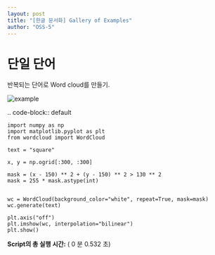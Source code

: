```yaml
---
layout: post
title: "[한글 문서화] Gallery of Examples"
author: "OSS-5"
---
```


단일 단어
===========

반복되는 단어로 Word cloud를 만들기.



![example][example]



.. code-block:: default


    import numpy as np
    import matplotlib.pyplot as plt
    from wordcloud import WordCloud

    text = "square"

    x, y = np.ogrid[:300, :300]

    mask = (x - 150) ** 2 + (y - 150) ** 2 > 130 ** 2
    mask = 255 * mask.astype(int)


    wc = WordCloud(background_color="white", repeat=True, mask=mask)
    wc.generate(text)

    plt.axis("off")
    plt.imshow(wc, interpolation="bilinear")
    plt.show()


**Script의 총 실행 시간:** ( 0 분  0.532 초)


[example]: http://amueller.github.io/word_cloud/_images/sphx_glr_single_word_001.png
